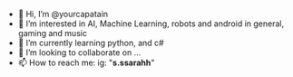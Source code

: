 - 👋 Hi, I’m @yourcapatain
- 👀 I’m interested in AI, Machine Learning, robots and android in general, gaming and music
- 🌱 I’m currently learning python, and c#
- 💞️ I’m looking to collaborate on ...
- 📫 How to reach me: ig: "__s.ssarahh__"

<!---
yourcapatain/yourcapatain is a ✨ special ✨ repository because its `README.md` (this file) appears on your GitHub profile.
You can click the Preview link to take a look at your changes.
--->
